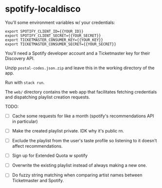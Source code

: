 # spotify-localdisco

You'll some environment variables w/ your credentials:

```
export SPOTIFY_CLIENT_ID={{YOUR_ID}}
export SPOTIFY_CLIENT_SECRET={{YOUR_SECRET}}
export TICKETMASTER_CONSUMER_KEY={{YOUR_KEY}}
export TICKETMASTER_CONSUMER_SECRET={{YOUR_SECRET}}
```

You'll need a Spotify developer account and a Ticketmaster key for their Discovery API.

Unzip `postal-codes.json.zip` and leave this in the working directory of the app.

Run with `stack run`.

The `web/` directory contains the web app that facilitates fetching credentials
and dispatching playlist creation requests.

TODO:
- [ ] Cache some requests for like a month (spotify's recommendations API in particular)
- [ ] Make the created playlist private. IDK why it's public rn.
- [ ] Exclude the playlist from the user's taste profile so listening to it doesn't affect recommendations.
- [ ] Sign up for Extended Quota w spotify
- [ ] Overwrite the existing playlist instead of always making a new one.
- [ ] Do fuzzy string matching when comparing artist names between Ticketmaster and Spotify.

